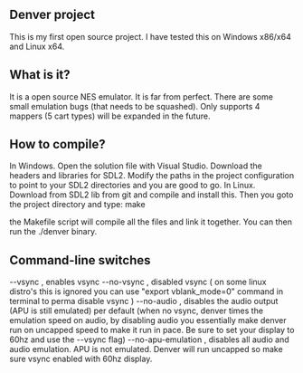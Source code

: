 Denver project
--------------
This is my first open source project. I have tested this on Windows x86/x64 and Linux x64.


What is it?
-----------
It is a open source NES emulator. It is far from perfect. There are some small emulation bugs (that needs to be squashed). 
Only supports 4 mappers (5 cart types) will be expanded in the future.


How to compile?
---------------
In Windows. Open the solution file with Visual Studio. Download the headers and libraries for SDL2. Modify the paths in the project configuration to point to your SDL2 directories and you are good to go.
In Linux. Download from SDL2 lib from git and compile and install this. Then you goto the project directory and type: make

the Makefile script will compile all the files and link it together. You can then run the ./denver binary.


Command-line switches
---------------------
--vsync			, enables vsync
--no-vsync		, disabled vsync ( on some linux distro's this is ignored you can use "export vblank_mode=0" command in terminal to perma disable vsync )
--no-audio		, disables the audio output (APU is still emulated)
			  per default (when no vsync, denver times the emulation speed on audio, by disabling audio you essentially make denver run on uncapped speed
			  to make it run in pace. Be sure to set  your display to 60hz and use the --vsync flag)
--no-apu-emulation	, disables all audio and audio emulation. APU is not emulated. Denver will run uncapped so make sure vsync enabled with 60hz display.
